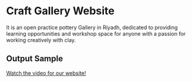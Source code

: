 # Craft Gallery Website
It is an open practice pottery Gallery in Riyadh, dedicated to providing learning opportunities and workshop space for anyone with a passion for working creatively with clay.

## Output Sample
[Watch the video for our website!](https://drive.google.com/file/d/1h60ZXDjkxRrHn3xSv5id493J23ms34pg/view?usp=sharing)
